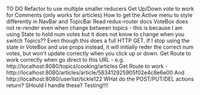 TO DO
Refactor to use multiple smaller reducers
Get Up/Down vote to work for Comments (only works for articles)
How to get the Active menu to style differently in NavBar and TopicBar
Read redux-router docs
VoteBox does not re-render even when change between topics - this is because I am using State to hold num votes but it does not know to change when you switch Topics?? Even though this does a full HTTP GET. If I stop using the state in VoteBox and use props instead, it will initially reder the correct num votes, but won't update correctly when you click up or down. 
Get Route to work correctly when go direct to this URL - e.g. http://localhost:8080/topics/cooking/articles
Get Route to work - http://localhost:8080/articles/article/583412925905f02e4c8e6e00
And http://localhost:8080/userlist/tickle122
WHat do the POST/PUT/DEL actions return? SHould I handle these?
Testing!!!!
